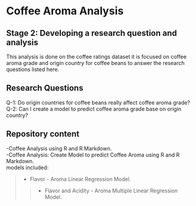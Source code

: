 # Coffee Aroma Analysis

## Stage 2: Developing a research question and analysis

This analysis is done on the coffee ratings dataset it is focused on coffee aroma grade and origin country for coffee beans to answer the research questions listed here.  

## Research Questions

Q-1: Do origin countries for coffee beans really affect coffee aroma grade? <br />
Q-2: Can I create a model to predict coffee aroma grade base on origin country?<br />


## Repository content

-Coffee Analysis using R and R Markdown.<br />
-Coffee Analysis: Create Model to predict Coffee Aroma using R and R Markdown.<br />
    models included:<br />
> - Flavor - Aroma Linear Regression Model.<br />
>>- Flavor and Acidity - Aroma Multiple Linear Regression Model.<br />


